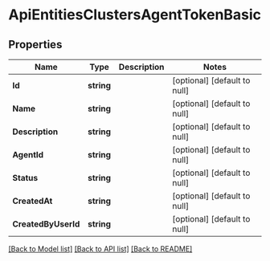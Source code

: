 # ApiEntitiesClustersAgentTokenBasic

## Properties
Name | Type | Description | Notes
------------ | ------------- | ------------- | -------------
**Id** | **string** |  | [optional] [default to null]
**Name** | **string** |  | [optional] [default to null]
**Description** | **string** |  | [optional] [default to null]
**AgentId** | **string** |  | [optional] [default to null]
**Status** | **string** |  | [optional] [default to null]
**CreatedAt** | **string** |  | [optional] [default to null]
**CreatedByUserId** | **string** |  | [optional] [default to null]

[[Back to Model list]](../README.md#documentation-for-models) [[Back to API list]](../README.md#documentation-for-api-endpoints) [[Back to README]](../README.md)


